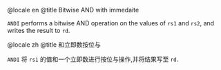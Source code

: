 @locale en
@title Bitwise AND with immedaite

`ANDI` performs a bitwise AND operation on the values of `rs1` and `rs2`, and writes the result to `rd`.

@locale zh
@title 和立即数按位与

`ANDI` 将 `rs1` 的值和一个立即数进行按位与操作,并将结果写至 `rd`.
